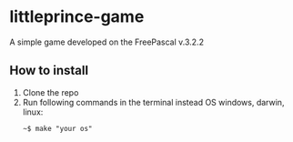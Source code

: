 # littleprince-game
A simple game developed on the FreePascal v.3.2.2

## How to install
1. Clone the repo
2. Run following commands in the terminal instead OS windows, darwin, linux:
   ```
   ~$ make "your os" 
   ``` 

